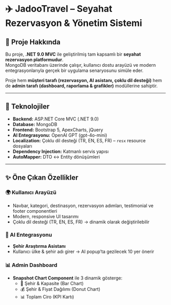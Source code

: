 # ✈️ JadooTravel – Seyahat Rezervasyon & Yönetim Sistemi

## 📌 Proje Hakkında
Bu proje, **.NET 9.0 MVC** ile geliştirilmiş tam kapsamlı bir **seyahat rezervasyon platformudur**.  
MongoDB veritabanı üzerinde çalışır, kullanıcı dostu arayüzü ve modern entegrasyonlarıyla gerçek bir uygulama senaryosunu simüle eder.  

Proje hem **müşteri tarafı (rezervasyon, AI asistanı, çoklu dil desteği)** hem de **admin tarafı (dashboard, raporlama & grafikler)** modüllerine sahiptir.  

---

## 🚀 Teknolojiler
- **Backend:** ASP.NET Core MVC (.NET 9.0)  
- **Database:** MongoDB  
- **Frontend:** Bootstrap 5, ApexCharts, jQuery  
- **AI Entegrasyonu:** OpenAI GPT (gpt-4o-mini)  
- **Localization:** Çoklu dil desteği (TR, EN, ES, FR) – `resx` resource dosyaları  
- **Dependency Injection:** Katmanlı servis yapısı  
- **AutoMapper:** DTO ↔ Entity dönüşümleri  

---

## ✨ Öne Çıkan Özellikler

### 🌍 Kullanıcı Arayüzü
- Navbar, kategori, destinasyon, rezervasyon adımları, testimonial ve footer componentleri
- Modern, responsive UI tasarımı
- Çoklu dil desteği (TR, EN, ES, FR) → dinamik olarak değiştirilebilir

### 🤖 AI Entegrasyonu
- **Şehir Araştırma Asistanı**  
- Kullanıcı ülke & şehir adı girer → AI popup’ta gezilecek 10 yer önerir  

### 📊 Admin Dashboard
- **Snapshot Chart Component** ile 3 dinamik gösterge:
  - 📍 Şehir & Kapasite (Bar Chart)  
  - 💰 Şehir & Fiyat Dağılımı (Donut Chart)  
  - 📊 Toplam Ciro (KPI Kartı)  

